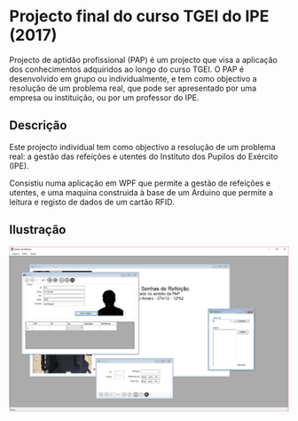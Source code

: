 # Projecto final do curso TGEI do IPE (2017)

Projecto de aptidão profissional (PAP) é um projecto que visa a aplicação dos conhecimentos adquiridos ao longo do curso TGEI. O PAP é desenvolvido em grupo ou individualmente, e tem como objectivo a resolução de um problema real, que pode ser apresentado por uma empresa ou instituição, ou por um professor do IPE.

## Descrição

Este projecto individual tem como objectivo a resolução de um problema real: a gestão das refeições e utentes do Instituto dos Pupilos do Exército (IPE).

Consistiu numa aplicação em WPF que permite a gestão de refeições e utentes, e uma maquina construida à base de um Arduino que permite a leitura e registo de dados de um cartão RFID.

## Ilustração

![Ilustração](Capturar.PNG)
